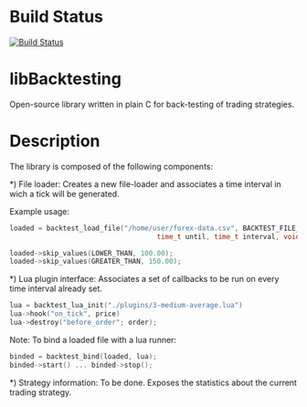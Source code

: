 Build Status
============
[![Build Status](https://travis-ci.org/niedbalski/libbacktesting.png?branch=master)](https://travis-ci.org/niedbalski/libbacktesting)

libBacktesting
==============

Open-source library written in plain C for back-testing of trading strategies.

Description
===========

The library is composed of the following components:

  *) File loader: Creates a new file-loader and
  associates a time interval in wich a tick will be generated.

  Example usage:
  ```C
  loaded = backtest_load_file("/home/user/forex-data.csv", BACKTEST_FILE_CSV, time_t since, 
                                      time_t until, time_t interval, void *callback);
  
  loaded->skip_values(LOWER_THAN, 100.00);
  loaded->skip_values(GREATER_THAN, 150.00);
  ```

  *) Lua plugin interface: Associates a set of callbacks to be
  run on every time interval already set.
   
  ```C
  lua = backtest_lua_init("./plugins/3-medium-average.lua")
  lua->hook("on_tick", price)
  lua->destroy("before_order"; order);
  ```

  Note: To bind a loaded file with a lua runner:

  ```C
  binded = backtest_bind(loaded, lua);
  binded->start() ... binded->stop();
  ```

  *) Strategy information: To be done. Exposes the statistics 
  about the current trading strategy.





